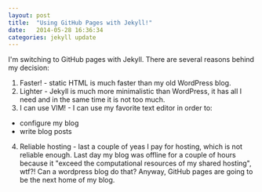 ```yaml
---
layout: post
title:  "Using GitHub Pages with Jekyll!"
date:   2014-05-28 16:36:34
categories: jekyll update
---
```


I'm switching to GitHub pages with Jekyll.
There are several reasons behind my decision:

1. Faster! - static HTML is much faster than my old WordPress blog.
2. Lighter - Jekyll is much more minimalistic than WordPress, it has all I need and in the same time it is not too much.
3. I can use VIM! - I can use my favorite text editor in order to:
  - configure my blog
  - write blog posts
4. Reliable hosting - last a couple of yeas I pay for hosting, which is not reliable enough. Last day my blog was offline for a couple of hours because it "exceed the computational resources of my shared hosting", wtf?! Can a wordpress blog do that? Anyway, GitHub pages are going to be the next home of my blog.

